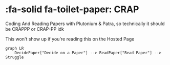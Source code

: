 # :fa-solid fa-toilet-paper: CRAP
Coding And Reading Papers with Plutonium &amp; Patra, so technically it should be CRAPPP or CRAP-PP idk

<div v-if="false">This won't show up if you're reading this on the Hosted Page</div>

```mermaid
graph LR
    DecidePaper["Decide on a Paper"] --> ReadPaper["Read Paper"] --> Struggle
```
